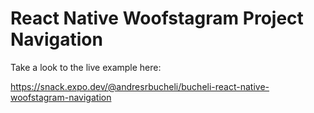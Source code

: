 # React Native Woofstagram Project Navigation

Take a look to the live example here:

https://snack.expo.dev/@andresrbucheli/bucheli-react-native-woofstagram-navigation
